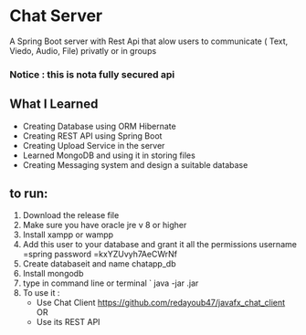 # Chat Server
A Spring Boot server with Rest Api that alow users to communicate ( Text, Viedo, Audio, File) privatly or in groups

### Notice : this is nota fully secured api

## What I Learned
- Creating Database using ORM Hibernate
- Creating REST API using Spring Boot
- Creating Upload Service in the server
- Learned MongoDB and using it in storing files
- Creating Messaging system and design a suitable database


## to run:
1. Download the release file
2. Make sure you have oracle jre v 8 or higher
3. Install xampp or wampp
4. Add this user to your database and grant it all the permissions
    username =spring
    password =kxYZUvyh7AeCWrNf
5. Create databaseit and name  chatapp_db
6. Install mongodb
7. type in command line or terminal ` java -jar <filename>.jar 
8. To use it :
    - Use Chat Client https://github.com/redayoub47/javafx_chat_client
    OR
    - Use its REST API

